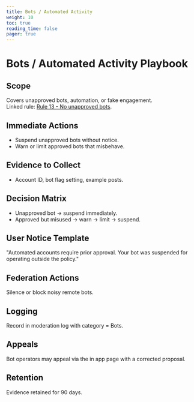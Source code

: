```yaml
---
title: Bots / Automated Activity
weight: 10
toc: true
reading_time: false
pager: true
---
```


# Bots / Automated Activity Playbook

## Scope
Covers unapproved bots, automation, or fake engagement.  
Linked rule: [Rule 13 - No unapproved bots](/docs/policies/rules/13_bots/).

## Immediate Actions
- Suspend unapproved bots without notice.  
- Warn or limit approved bots that misbehave.

## Evidence to Collect
- Account ID, bot flag setting, example posts.

## Decision Matrix
- Unapproved bot -> suspend immediately.  
- Approved but misused -> warn -> limit -> suspend.

## User Notice Template
"Automated accounts require prior approval. Your bot was suspended for operating outside the policy."

## Federation Actions
Silence or block noisy remote bots.

## Logging
Record in moderation log with category = Bots.

## Appeals
Bot operators may appeal via the in app page with a corrected proposal.

## Retention
Evidence retained for 90 days.
